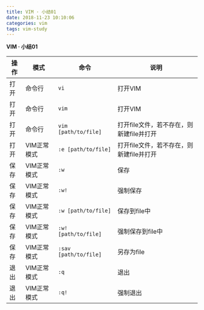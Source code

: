 ```yaml
---
title: VIM · 小结01
date: 2018-11-23 10:10:06
categories: vim
tags: vim-study
---
```


**VIM · 小结01**

<!-- more -->

|操作|模式|命令|说明|
|---|---|---|---|
|打开|命令行|`vi`|打开VIM|
|打开|命令行|`vim`|打开VIM|
|打开|命令行|`vim [path/to/file]`|打开file文件，若不存在，则新建file并打开|
|打开|VIM正常模式|`:e [path/to/file]`|打开file文件，若不存在，则新建file并打开|
|保存|VIM正常模式|`:w`|保存|
|保存|VIM正常模式|`:w!`|强制保存|
|保存|VIM正常模式|`:w [path/to/file]`|保存到file中|
|保存|VIM正常模式|`:w! [path/to/file]`|强制保存到file中|
|保存|VIM正常模式|`:sav [path/to/file]`|另存为file|
|退出|VIM正常模式|`:q`|退出|
|退出|VIM正常模式|`:q!`|强制退出|